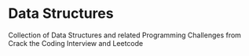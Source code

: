 # Data Structures

Collection of Data Structures and related Programming Challenges from Crack the Coding Interview and Leetcode

